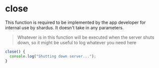 # close

This function is required to be implemented by the app developer for internal use by shardus. It doesn't take in any parameters.

> Whatever is in this function will be executed when the server shuts down, so it might be useful to log whatever you need here

```javascript
close() {
  console.log("Shutting down server...");
}
```
